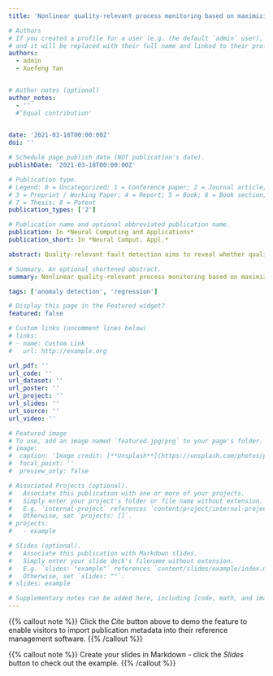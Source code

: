 ```yaml
---
title: 'Nonlinear quality-relevant process monitoring based on maximizing correlation neural network'

# Authors
# If you created a profile for a user (e.g. the default `admin` user), write the username (folder name) here
# and it will be replaced with their full name and linked to their profile.
authors:
  - admin
  - Xuefeng Yan


# Author notes (optional)
author_notes:
  - ''
  #'Equal contribution'
  

date: '2021-03-18T00:00:00Z'
doi: ''

# Schedule page publish date (NOT publication's date).
publishDate: '2021-03-18T00:00:00Z'

# Publication type.
# Legend: 0 = Uncategorized; 1 = Conference paper; 2 = Journal article;
# 3 = Preprint / Working Paper; 4 = Report; 5 = Book; 6 = Book section;
# 7 = Thesis; 8 = Patent
publication_types: ['2']

# Publication name and optional abbreviated publication name.
publication: In *Neural Computing and Applications*
publication_short: In *Neural Comput. Appl.*

abstract: Quality-relevant fault detection aims to reveal whether quality variables are affected when a fault is detected. For current industrial processes, kernel-based methods focus on the nonlinearity within process variables, which is insufficient for obtaining nonlinearities of quality variables. Alternatively, neural network is an option for nonlinear prediction. However, these models are driven by predictive errors on samples. For quality-relevant tasks, the key is to capture the trends of quality variables. Therefore, this study proposes a new model, namely, maximizing correlation neural network (MCNN), to predict the quality-relevant information intuitively. The MCNN is trained to maximize the linear correlation between quality variables and the combinations of nonlinear representations mapped by a multilayer feedforward network. As such, fault detection can be implemented in the quality-relevant and irrelevant subspaces on the basis of the deep most correlated representations of process variables. Considering that different variables have different sensitivities to quality at various locations due to their nonlinear relationship, fault backpropagation is designed in the MCNN to isolate the faulty variables on the basis of real-time faulty information. Finally, numerical example and Tennessee Eastman process are used to evaluate the proposed method, which exhibits a competitive performance.

# Summary. An optional shortened abstract.
summary: Nonlinear quality-relevant process monitoring based on maximizing correlation neural network.

tags: ['anomaly detection', 'regression']

# Display this page in the Featured widget?
featured: false

# Custom links (uncomment lines below)
# links:
# - name: Custom Link
#   url: http://example.org

url_pdf: ''
url_code: ''
url_dataset: ''
url_poster: ''
url_project: ''
url_slides: ''
url_source: ''
url_video: ''

# Featured image
# To use, add an image named `featured.jpg/png` to your page's folder.
# image:
#  caption: 'Image credit: [**Unsplash**](https://unsplash.com/photos/pLCdAaMFLTE)'
#  focal_point: ''
#  preview_only: false

# Associated Projects (optional).
#   Associate this publication with one or more of your projects.
#   Simply enter your project's folder or file name without extension.
#   E.g. `internal-project` references `content/project/internal-project/index.md`.
#   Otherwise, set `projects: []`.
# projects:
#   - example

# Slides (optional).
#   Associate this publication with Markdown slides.
#   Simply enter your slide deck's filename without extension.
#   E.g. `slides: "example"` references `content/slides/example/index.md`.
#   Otherwise, set `slides: ""`.
# slides: example

# Supplementary notes can be added here, including [code, math, and images](https://wowchemy.com/docs/writing-markdown-latex/).
---
```


{{% callout note %}}
Click the _Cite_ button above to demo the feature to enable visitors to import publication metadata into their reference management software.
{{% /callout %}}

{{% callout note %}}
Create your slides in Markdown - click the _Slides_ button to check out the example.
{{% /callout %}}


